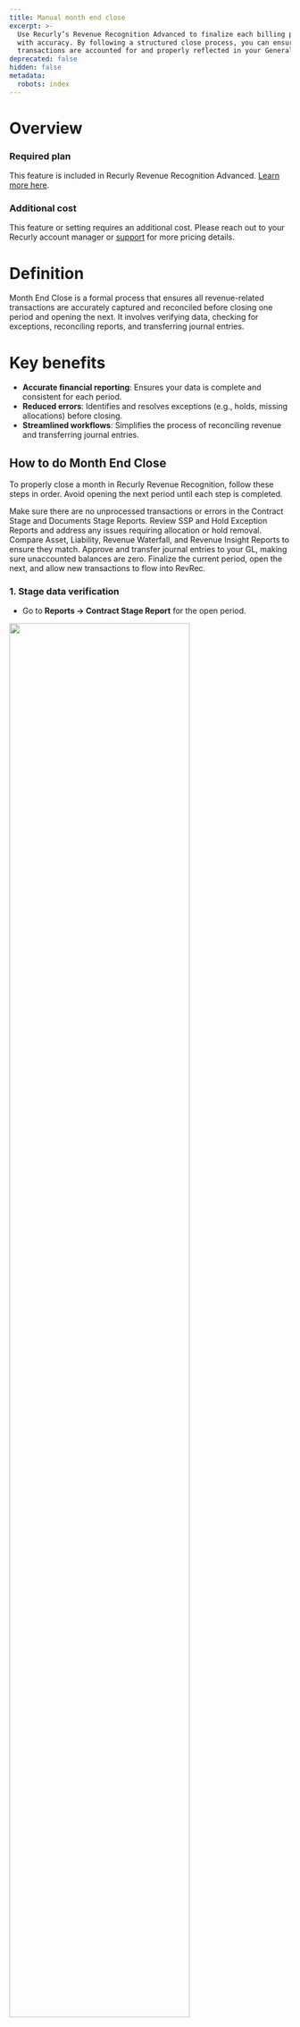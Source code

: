 ```yaml
---
title: Manual month end close
excerpt: >-
  Use Recurly’s Revenue Recognition Advanced to finalize each billing period
  with accuracy. By following a structured close process, you can ensure all
  transactions are accounted for and properly reflected in your General Ledger.
deprecated: false
hidden: false
metadata:
  robots: index
---
```

# Overview

### Required plan

This feature is included in Recurly Revenue Recognition Advanced. [Learn more here](https://docs.recurly.com/docs/recurly-revenue-recognition-advanced).

### Additional cost

This feature or setting requires an additional cost. Please reach out to your Recurly account manager or [support](mailto:support@recurly.com) for more pricing details.

# Definition

Month End Close is a formal process that ensures all revenue-related transactions are accurately captured and reconciled before closing one period and opening the next. It involves verifying data, checking for exceptions, reconciling reports, and transferring journal entries.

# Key benefits

* **Accurate financial reporting**: Ensures your data is complete and consistent for each period.
* **Reduced errors**: Identifies and resolves exceptions (e.g., holds, missing allocations) before closing.
* **Streamlined workflows**: Simplifies the process of reconciling revenue and transferring journal entries.

## How to do Month End Close

To properly close a month in Recurly Revenue Recognition, follow these steps in order. Avoid opening the next period until each step is completed.

<Cards columns={4}>
  <Card title="Stage data verification" href="#1-stage-data-verification" icon="fa-check-circle">
    Make sure there are no unprocessed transactions or errors in the Contract Stage and Documents Stage Reports.
  </Card>

  <Card title="Verification of exception reports" href="#2-verification-of-exception-reports" icon="fa-exclamation-triangle">
    Review SSP and Hold Exception Reports and address any issues requiring allocation or hold removal.
  </Card>

  <Card title="Reconciliation of reports" href="#3-reconciliation-of-reports" icon="fa-list-alt">
    Compare Asset, Liability, Revenue Waterfall, and Revenue Insight Reports to ensure they match.
  </Card>

  <Card title="Transferring journal entry" href="#4-transferring-journal-entry" icon="fa-file-invoice-dollar">
    Approve and transfer journal entries to your GL, making sure unaccounted balances are zero.
  </Card>

  <Card title="Closing the period" href="#5-closing-the-period" icon="fa-door-closed">
    Finalize the current period, open the next, and allow new transactions to flow into RevRec.
  </Card>
</Cards>

### 1. Stage data verification

<a name="1-stage-data-verification" />

* Go to **Reports → Contract Stage Report** for the open period.

<Image align="center" className="border" border={true} width="80% " src="https://files.readme.io/87e66112d016da85db1425dac2c0ac9fcb7cf30aba6a396f5d3e5c3765ef624a-1.Contract_Stage_Details.png" />

* Go to **Reports → Documents Stage Report** for the open period.

<Image align="center" className="border" border={true} width="80% " src="https://files.readme.io/97117ef674d798eb66dfa6342a439d17d6b9d176f69c3c08a652e4823df1d48a-2.Doc_Stage_details.png" />

* Verify there are no unprocessed transactions or errors for the current period.
  * Resolve errors before proceeding, or they won’t be included in the closed period’s numbers.
  * For large datasets, download the reports to assist with troubleshooting.

### 2. Verification of exception reports

<a name="2-verification-of-exception-reports" />

1. **SSP Exception Report**

   * Go to **Reports → Exception Reports** and select **SSP Exception**.

   <br />

   <Image align="center" className="border" border={true} width="80% " src="https://files.readme.io/ba90fdebf651af6f1bf6d75801de58cff58900bd70993d0b9de65ad51dabf11a-3.SSP_Exception_Report.png" />

   * Ensure no contracts that require SSP allocation are listed. If a contract needs allocation, create a new SSP with an active date preceding the contract date and then re-run allocation using the Revenue Workbench.
2. **Hold Exception Report**

   * Go to **Reports → Exception Reports** and select **Hold Exception**.

   <Image align="center" className="border" border={true} width="80% " src="https://files.readme.io/f678cd64d5f85d4a1de45f5e816b37fad181a38f93261eff64862dd640ec9556-4.Hold_Exception_Report.png" />

   * Confirm that any items on hold are meant to be on hold. If you need to remove a hold so revenue is recognized, open the contract in Revenue Workbench and manually release the appropriate amount.

### 3) Reconciliation of reports

<a name="3-reconciliation-of-reports" />

* Run the **Asset Report**, **Liability Report**, and **Revenue Waterfall Report** for the period.

<Image align="center" className="border" border={true} width="80% " src="https://files.readme.io/21a29e5ad17413c5553ef71524026df005eda591edc6fe001255f589f92a4c78-5.Scheduled_Reconcillation.png" />

* The sum of the scheduled columns in the Asset and Liability Reports should match the total in the Revenue Waterfall for the period.
* Run the **Revenue Insight Report**.

<Image align="center" className="border" border={true} width="80% " src="https://files.readme.io/2c2b5e7d9af9cb5e852dbdd3468716ca1a03b33b390e819e05e616e88187de1f-9.Revenue_Insight_Report.png" />

* The scheduled balance in Revenue Insight should also match the Revenue Waterfall total.
* Confirm these reports are aligned before proceeding.

### 4. Transferring journal entry

<a name="4-transferring-journal-entry" />

* Go to **Import/Export → Transfer JE**.

<Image align="center" className="border" border={true} width="40% " src="https://files.readme.io/ed967fb23929f3f05476e069c06f13d53ba90ebab399153bd527a37fd50d50f3-11.Transfer_JE.png" />

* Select the journal card for the primary book, review entries, and click **Approve for Transfer**.

<Image align="center" border={true} caption="Select the journal" src="https://files.readme.io/299a36179bef07272c8ad2e76b4f1598154c44af4fbac4c32f53fc7d1610ca69-12.Primary_book_-_trasnfer_JE.png" width="40% " />

<Image align="center" border={false} caption="Approve for Transfer" src="https://files.readme.io/292913e82c3ece3bca035d243f90a9437e71563e31eb00bc0cc8e85bed1a9b4c-13.Transfer_JE_-_Approve_for_Transfer.png" />

<Image align="center" border={false} caption="Mark as Trasnferred" src="https://files.readme.io/6c9fe2bee1f74a222221b94f45a536046c836ff8afc943465fc4772e0b5a7418-14.Transfer_JE_-_Mark_as_Transferred.png" />

<br />

* If you’re pulling data via API, confirm it populates in your accounting system.
  * If manual, download the Journal Entry and upload it based on your internal process.
* Wait for the reports to refresh (it may take up to an hour for large datasets).

  * Re-run **Asset** and **Liability** Reports. The **Unaccounted** columns should be zero before proceeding.

  <br />

  <Image align="center" className="border" border={true} width="80% " src="https://files.readme.io/03ac05643b3584c4fe203f6adaac605ce04560660685bf0d21b6d4d483ee64ad-15.Unaccounted_Total.png" />

  <br />

### 5. Closing the period

<a name="5-closing-the-period" />

* Go to **Import/Export → Period Close**.

<Image align="center" className="border" border={true} width="40% " src="https://files.readme.io/dcae5e6085c4bcc3e5c6bcac59e09bdfb2b2e36336411b18f570a8601888adb2-16.Period_Close_-_Imp_Export.png" />

* Click **Open New Period** (top right). Follow the prompts until the next period is open.

<Image align="center" className="border" border={true} src="https://files.readme.io/6c29367a76fc2e663832c620697cf4c29664ccf10c630c9b44bc8872a253521c-17.Period_close_-_Open_next.png" />

* Once closed, the system will trigger new-period transactions to flow into RevRec.

**Note:** Before opening the next period, ensure all unaccounted balances are zero. If you see any remaining items, investigate and resolve them first.